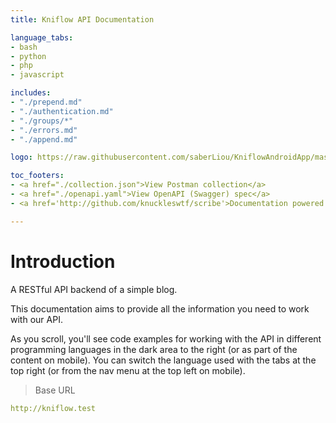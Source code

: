 ```yaml
---
title: Kniflow API Documentation

language_tabs:
- bash
- python
- php
- javascript

includes:
- "./prepend.md"
- "./authentication.md"
- "./groups/*"
- "./errors.md"
- "./append.md"

logo: https://raw.githubusercontent.com/saberLiou/KniflowAndroidApp/master/kniflow.svg

toc_footers:
- <a href="./collection.json">View Postman collection</a>
- <a href="./openapi.yaml">View OpenAPI (Swagger) spec</a>
- <a href='http://github.com/knuckleswtf/scribe'>Documentation powered by Scribe ✍</a>

---
```


# Introduction

A RESTful API backend of a simple blog.

This documentation aims to provide all the information you need to work with our API.

<aside>As you scroll, you'll see code examples for working with the API in different programming languages in the dark area to the right (or as part of the content on mobile).
You can switch the language used with the tabs at the top right (or from the nav menu at the top left on mobile).</aside>


> Base URL

```yaml
http://kniflow.test
```